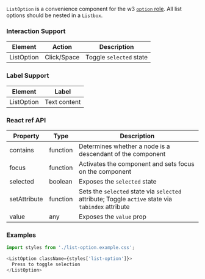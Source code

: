 `ListOption` is a convenience component for the w3 [`option` role](https://www.w3.org/WAI/PF/aria/roles#option).
All list options should be nested in a `Listbox`.

### Interaction Support

| Element | Action | Description |
| --- | --- | --- |
| ListOption | Click/Space | Toggle `selected` state |

### Label Support

| Element | Label |
| --- | --- |
| ListOption | Text content |

### React ref API

| Property | Type | Description |
| --- | --- | --- |
| contains | function | Determines whether a node is a descendant of the component |
| focus | function | Activates the component and sets focus on the component |
| selected | boolean | Exposes the `selected` state |
| setAttribute | function | Sets the `selected` state via `selected` attribute; Toggle `active` state via `tabindex` attribute |
| value | any | Exposes the `value` prop |

### Examples

```js
import styles from './list-option.example.css';

<ListOption className={styles['list-option']}>
  Press to toggle selection
</ListOption>  
```

